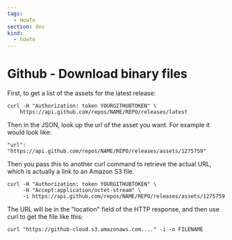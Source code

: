 ```yaml
---
tags:
  - HowTo
section: dev
kind:
  - howto
---
```


# Github - Download binary files

First, to get a list of the assets for the latest release:

```
curl -H "Authorization: token YOURGITHUBTOKEN" \
    https://api.github.com/repos/NAME/REPO/releases/latest
```

Then in the JSON, look up the url of the asset you want. For example it would look like:

```
"url": "https://api.github.com/repos/NAME/REPO/releases/assets/1275759"
```

Then you pass this to another curl command to retrieve the actual URL, which is actually a link to an Amazon S3 file.

```
curl -H "Authorization: token YOURGITHUBTOKEN" \
     -H "Accept:application/octet-stream" \
     -i https://api.github.com/repos/NAME/REPO/releases/assets/1275759
```

The URL will be in the "location" field of the HTTP response, and then use curl to get the file like this:

```
curl "https://github-cloud.s3.amazonaws.com...." -i -o FILENAME
```
